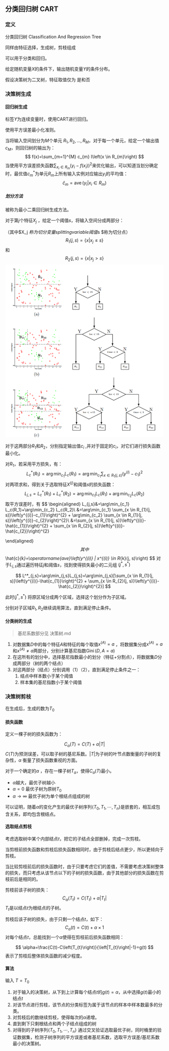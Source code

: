 ## 分类回归树 CART 

### 定义

分类回归树 Classification And Regression Tree 

同样由特征选择，生成树，剪枝组成

可以用于分类和回归。

给定随机变量$X$的条件下，输出随机变量$Y$的条件分布。

假设决策树为二叉树，特征取值仅为 是和否

### 决策树生成

#### 回归树生成

标签$Y$为连续变量时，使用CART进行回归。

使用平方误差最小化准则。

当将输入空间划分为$M$个单元 $R_1,R_2, ..., R_M$，对于每一个单元，给定一个输出值$c_M$，则回归树的输出为：
$$
f(x)=\sum_{m=1}^{M} c_{m} I\left(x \in R_{m}\right)
$$
当使用平方误差损失函数$\sum_{x_{i} \in R_{m}}\left(y_{i}-f\left(x_{i}\right)\right)^{2}$来优化输出，可以知道当划分确定时，最优值$c_m^*$为单元$R_m$上所有输入实例对应输出$y_i$的平均值：
$$
\hat{c}_{m}=\operatorname{ave}\left(y_{i} | x_{i} \in R_{m}\right)
$$

##### 划分方法

被称为最小二乘回归树生成方法。

对于第$j$个特征$X_j$ ，给定一个阈值$s$，将输入空间分成两部分：

（其中$X_j $称为切分变量 splitting variable 阈值$s $称为切分点）
$$
R_{1}(j, s)=\{x | x_j \leqslant s\}
$$
和
$$
R_{2}(j, s)=\{x | x_j>s\}
$$
![1553686837739](CART.assets/1553686837739.png)

对于这两部分$R_1$和$R_2$，分别指定输出值$c_i$ ,并对于固定的$c_i​$ ，对它们进行损失函数最小化。

对$R_1$，若采用平方损失，有：
$$
L_{c}^*(R_1)=\arg\min_{c_1} L_c(R_1)=\arg\min_{c_1} \sum_{x \in R_{1}(j, s)}\left(y^{(i)}-c_{1}\right)^{2}
$$
对两项求和，得到关于选取特征$X^{(j)}$和阈值$s$的损失函数：
$$
L_{j,s}=L^*_{c}(R_1)+L^*_c(R_2)=\arg\min_{c_1} L_c(R_1)+\arg\min_{c_2} L_c(R_2)
$$
取平方误差时，有
$$
\begin{aligned}
L_{j,s}&=\arg\min_{c_1} L_c(R_1)+\arg\min_{c_2} L_c(R_2)\\
&=\arg\min_{c_1} \sum_{x \in R_{1}(j, s)}\left(y^{(i)}-c_{1}\right)^{2} + \arg\min_{c_2} \sum_{x \in R_{1}(j, s)}\left(y^{(i)}-c_{2}\right)^{2}\\
&=\sum_{x \in R_{1}(j, s)}\left(y^{(i)}-\hat{c_{1}}\right)^{2} +
\sum_{x \in R_{2}(j, s)}\left(y^{(i)}-\hat{c_{2}}\right)^{2}

\end{aligned}
$$
其中
$$
\hat{c}_{k}=\operatorname{ave}\left(y^{(i)} | x^{(i)} \in R_{k}(j, s)\right)
$$
对于$L_{j,s}$通过遍历特征$j$和阈值$s$，找到使得损失最小的二元组 $(j^*,s^*)$

$$
L^*_{j,s}=\arg\min_{j,s}L_{j,s}=\arg\min_{j,s}[\sum_{x \in R_{1}(j, s)}\left(y^{(i)}-\hat{c_{1}}\right)^{2} +
\sum_{x \in R_{2}(j, s)}\left(y^{(i)}-\hat{c_{2}}\right)^{2}]
$$

 此时$(j^*,s^*)$ 将原区域分成两个区域，选择这个划分作为子区域。

分别对子区域$R_1,R_2$继续调用算法，直到满足停止条件。



#### 分类树的生成

> 基尼系数部分见 决策树.md

1. 对数据集$D$中的每个特征$A$和特征的每个取值$x^{(A)}=a$ ，将数据集分成$x^{(A)}=a$和$x^{(A)}\neq a$两部分，分别计算基尼指数$\operatorname{Gini}(D, A=a)$ 
2. 在这所有的划分中，选择基尼指数最小的划分（特征+分割点），将数据集$D$分成两部分（树的两个结点）
3. 对这两部分（结点）分别调用（1）（2），直到满足停止条件之一：
   1. 结点中样本数小于某个阈值
   2. 样本集的基尼指数小于某个阈值



### 决策树剪枝

在生成后，生成的数为$T_0 ​$

#### 损失函数

定义一棵子树的损失函数为：

$$
C_{\alpha}(T)=C(T)+\alpha|T|
$$
$C(T)$为预测误差，可以取子树的基尼系数。$|T|$为子树的叶节点数衡量的子树的复杂性，$\alpha$ 衡量了损失函数重视的方面。

对于一个确定的$\alpha$ ，存在一棵子树$T_a$，使得$C_a(T)$最小。

- $\alpha$越大，最优子树越小
- $\alpha=0$ 最优子树为原树$T_0$ 
- $\alpha \rightarrow \infty$ 最优子树为单个根结点组成的树

可以证明，随着$\alpha​$的变化产生的最优子树序列$\left\{T_{0}, T_{1}, \cdots, T_{n}\right\}​$是嵌套的，相互成包含关系，即均包含根结点。

#### 选取结点剪枝

考虑选取树中某个内部结点$t$，把它的子结点全部删掉，完成一次剪枝。

当剪枝前损失函数和剪枝后损失函数相同时，由于剪枝后结点更少，所以更倾向于剪枝。

当比较剪枝前后的损失函数时，由于只要考虑它们的差值，不需要考虑决策树整体的损失，而只考虑从该节点以下的子树的损失函数，由于其他部分的损失函数在剪枝前后是相同的。

剪枝前该子树的损失：
$$
C_{\alpha}\left(T_{t}\right)=C\left(T_{t}\right)+\alpha\left|T_{t}\right|
$$
$T_t$是以结点$t$为根结点的子树。

剪枝后该子树的损失，由于只剩一个结点$t$，如下：
$$
C_{\alpha}(t)=C(t)+\alpha \times1
$$
对每个结点$t$，总能找到一个$\alpha$使得在剪枝前后损失函数相同：

$$
\alpha=\frac{C(t)-C\left(T_{t}\right)}{\left|T_{t}\right|-1}=g(t)
$$
表示了剪枝后整体损失函数的减少程度。

#### 算法

输入 $T=T_0$

1. 对于输入的决策树，从下到上计算每个结点$t$的$g(t)=\alpha$，从中选择$g(t)$最小的结点$t$
2.  对该节点进行剪枝，该节点的分类标签为属于该节点的样本中样本数最多的分类。
3. 对剪枝后的数继续剪枝，使得每次的$\alpha$递增。
4. 直到剩下只剩根结点和两个子结点组成的树
5. 对得到的子树序列$\left\{T_{0}, T_{1}, \cdots, T_{n}\right\}$ 通过交叉验证选取最优子树，同时桶里的验证数据集，检测子树序列的平方误差或者基尼系数，选取平方误差/基尼系数最小的决策树。











